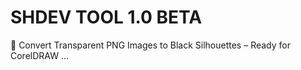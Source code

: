 # SHDEV TOOL 1.0 BETA

🎨 Convert Transparent PNG Images to Black Silhouettes – Ready for CorelDRAW
...
